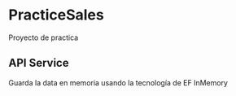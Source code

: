 # PracticeSales
Proyecto de practica

## API Service
Guarda la data en memoria usando la tecnología de EF InMemory
